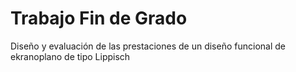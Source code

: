 # Trabajo Fin de Grado

Diseño y evaluación de las prestaciones de un diseño funcional de ekranoplano de tipo Lippisch
